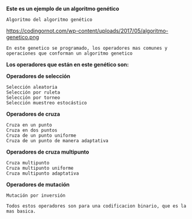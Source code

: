 **Este es un ejemplo de un algoritmo genético**
```
Algoritmo del algoritmo genético 
```

https://codingornot.com/wp-content/uploads/2017/05/algoritmo-genetico.png 

```
En este genetico se programado, los operadores mas comunes y operaciones que conforman un algoritmo genetico 
```

**Los operadores que están en este genético son:**

**Operadores de selección**
```
Selección aleatoria
Selección por ruleta
Selección por torneo
Selección muestreo estocástico
```

**Operadores de cruza**
```
Cruza en un punto 
Cruza en dos puntos
Cruza de un punto uniforme
Cruza de un punto de manera adaptativa
```

**Operadores de cruza multipunto**
```
Cruza multipunto
Cruza multipunto uniforme
Cruza multipunto adaptativa
```

**Operadores de mutación**
```
Mutación por inversión
```

```
Todos estos operadores son para una codificacion binario, que es la mas basica.
```

